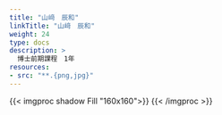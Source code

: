 ```yaml
---
title: "山﨑　辰和"
linkTitle: "山﨑　辰和"
weight: 24
type: docs
description: >
  博士前期課程　1年
resources:
- src: "**.{png,jpg}"
---
```


{{< imgproc shadow Fill "160x160">}}
{{< /imgproc >}}




